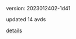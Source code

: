 version: 2023012402-1d41

updated 14 avds

[details](https://github.com/0x74f917491bfa7ebfa379/ali_avd_db/blob/master/change_log/2023/01/24/02/1d41.txt)